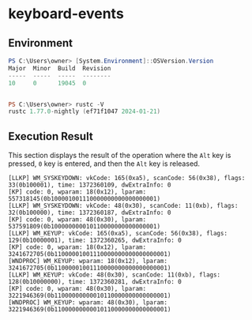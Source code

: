# keyboard-events

## Environment

```powershell
PS C:\Users\owner> [System.Environment]::OSVersion.Version
Major  Minor  Build  Revision
-----  -----  -----  --------
10     0      19045  0


PS C:\Users\owner> rustc -V
rustc 1.77.0-nightly (ef71f1047 2024-01-21)
```

## Execution Result

This section displays the result of the operation where the `Alt` key is pressed, `0` key is entered, and then the `Alt` key is released.

```text
[LLKP] WM_SYSKEYDOWN: vkCode: 165(0xa5), scanCode: 56(0x38), flags: 33(0b100001), time: 1372360109, dwExtraInfo: 0
[KP] code: 0, wparam: 18(0x12), lparam: 557318145(0b100001001110000000000000000001)
[LLKP] WM_SYSKEYDOWN: vkCode: 48(0x30), scanCode: 11(0xb), flags: 32(0b100000), time: 1372360187, dwExtraInfo: 0
[KP] code: 0, wparam: 48(0x30), lparam: 537591809(0b100000000010110000000000000001)
[LLKP] WM_KEYUP: vkCode: 165(0xa5), scanCode: 56(0x38), flags: 129(0b10000001), time: 1372360265, dwExtraInfo: 0
[KP] code: 0, wparam: 18(0x12), lparam: 3241672705(0b11000001001110000000000000000001)
[WNDPROC] WM_KEYUP: wparam: 18(0x12), lparam: 3241672705(0b11000001001110000000000000000001)
[LLKP] WM_KEYUP: vkCode: 48(0x30), scanCode: 11(0xb), flags: 128(0b10000000), time: 1372360281, dwExtraInfo: 0
[KP] code: 0, wparam: 48(0x30), lparam: 3221946369(0b11000000000010110000000000000001)
[WNDPROC] WM_KEYUP: wparam: 48(0x30), lparam: 3221946369(0b11000000000010110000000000000001)
```
